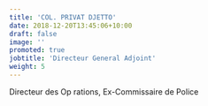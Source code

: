 ```yaml
---
title: 'COL. PRIVAT DJETTO'
date: 2018-12-20T13:45:06+10:00
draft: false
image: ''
promoted: true
jobtitle: 'Directeur General Adjoint'
weight: 5
---
```


Directeur des Op rations, Ex-Commissaire de Police
